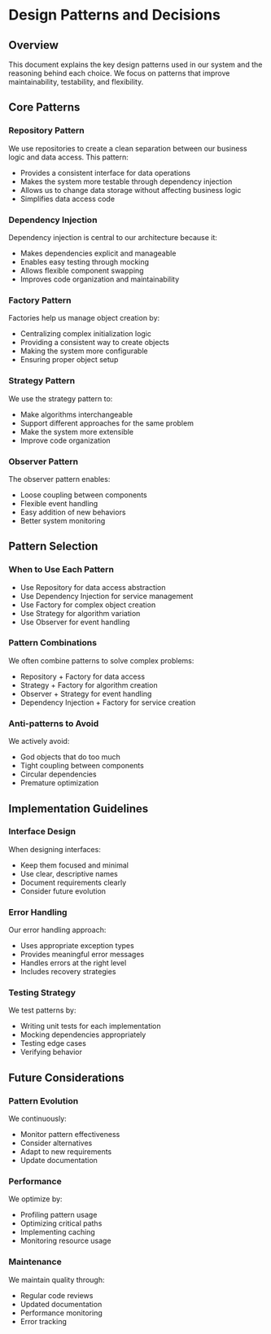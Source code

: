 # Design Patterns and Decisions

## Overview
This document explains the key design patterns used in our system and the reasoning behind each choice. We focus on patterns that improve maintainability, testability, and flexibility.

## Core Patterns

### Repository Pattern
We use repositories to create a clean separation between our business logic and data access. This pattern:
- Provides a consistent interface for data operations
- Makes the system more testable through dependency injection
- Allows us to change data storage without affecting business logic
- Simplifies data access code

### Dependency Injection
Dependency injection is central to our architecture because it:
- Makes dependencies explicit and manageable
- Enables easy testing through mocking
- Allows flexible component swapping
- Improves code organization and maintainability

### Factory Pattern
Factories help us manage object creation by:
- Centralizing complex initialization logic
- Providing a consistent way to create objects
- Making the system more configurable
- Ensuring proper object setup

### Strategy Pattern
We use the strategy pattern to:
- Make algorithms interchangeable
- Support different approaches for the same problem
- Make the system more extensible
- Improve code organization

### Observer Pattern
The observer pattern enables:
- Loose coupling between components
- Flexible event handling
- Easy addition of new behaviors
- Better system monitoring

## Pattern Selection

### When to Use Each Pattern
- Use Repository for data access abstraction
- Use Dependency Injection for service management
- Use Factory for complex object creation
- Use Strategy for algorithm variation
- Use Observer for event handling

### Pattern Combinations
We often combine patterns to solve complex problems:
- Repository + Factory for data access
- Strategy + Factory for algorithm creation
- Observer + Strategy for event handling
- Dependency Injection + Factory for service creation

### Anti-patterns to Avoid
We actively avoid:
- God objects that do too much
- Tight coupling between components
- Circular dependencies
- Premature optimization

## Implementation Guidelines

### Interface Design
When designing interfaces:
- Keep them focused and minimal
- Use clear, descriptive names
- Document requirements clearly
- Consider future evolution

### Error Handling
Our error handling approach:
- Uses appropriate exception types
- Provides meaningful error messages
- Handles errors at the right level
- Includes recovery strategies

### Testing Strategy
We test patterns by:
- Writing unit tests for each implementation
- Mocking dependencies appropriately
- Testing edge cases
- Verifying behavior

## Future Considerations

### Pattern Evolution
We continuously:
- Monitor pattern effectiveness
- Consider alternatives
- Adapt to new requirements
- Update documentation

### Performance
We optimize by:
- Profiling pattern usage
- Optimizing critical paths
- Implementing caching
- Monitoring resource usage

### Maintenance
We maintain quality through:
- Regular code reviews
- Updated documentation
- Performance monitoring
- Error tracking 